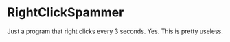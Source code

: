 RightClickSpammer
=================

Just a program that right clicks every 3 seconds. Yes. This is pretty useless.
